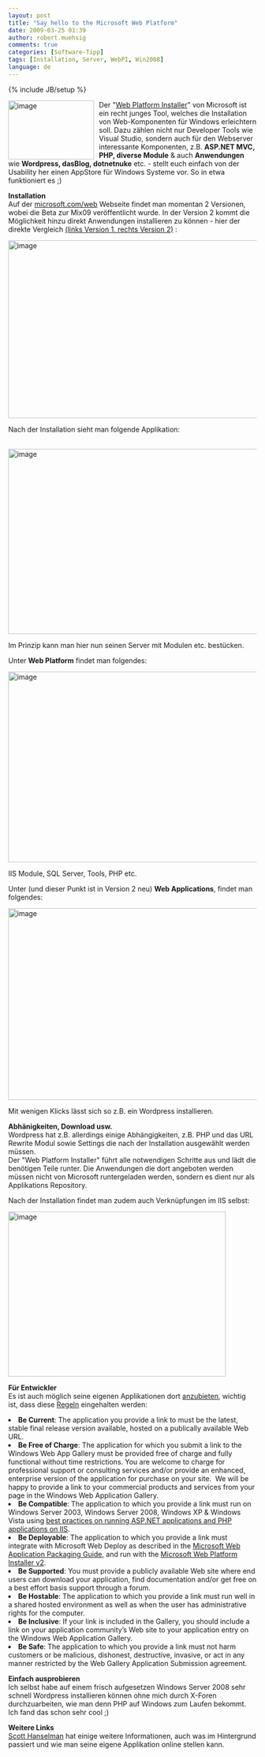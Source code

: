 ```yaml
---
layout: post
title: "Say hello to the Microsoft Web Platform"
date: 2009-03-25 01:39
author: robert.muehsig
comments: true
categories: [Software-Tipp]
tags: [Installation, Server, WebPI, Win2008]
language: de
---
```

{% include JB/setup %}
<p><a href="{{BASE_PATH}}/assets/wp-images/image687.png"><img style="border-top-width: 0px; border-left-width: 0px; border-bottom-width: 0px; margin: 0px 10px 0px 0px; border-right-width: 0px" height="119" alt="image" src="{{BASE_PATH}}/assets/wp-images/image-thumb665.png" width="174" align="left" border="0" /></a>Der &quot;<a href="http://www.microsoft.com/web/default.aspx">Web Platform Installer</a>&quot; von Microsoft ist ein recht junges Tool, welches die Installation von Web-Komponenten f&#252;r Windows erleichtern soll. Dazu z&#228;hlen nicht nur Developer Tools wie Visual Studio, sondern auch f&#252;r den Webserver interessante Komponenten, z.B. <strong>ASP.NET MVC, PHP, diverse Module</strong> &amp; auch <strong>Anwendungen</strong> wie <strong>Wordpress, dasBlog, dotnetnuke</strong> etc. - stellt euch einfach von der Usability her einen AppStore f&#252;r Windows Systeme vor. So in etwa funktioniert es ;)</p> 
<!--more-->
  <p><strong>Installation</strong>     <br />Auf der <a href="http://www.microsoft.com/web/default.aspx">microsoft.com/web</a> Webseite findet man momentan 2 Versionen, wobei die Beta zur Mix09 ver&#246;ffentlicht wurde. In der Version 2 kommt die M&#246;glichkeit hinzu direkt Anwendungen installieren zu k&#246;nnen - hier der direkte Vergleich <a href="http://www.microsoft.com/web/downloads/platform.aspx">(links Version 1, rechts Version 2)</a> :</p>  <p><a href="{{BASE_PATH}}/assets/wp-images/image688.png"><img style="border-top-width: 0px; border-left-width: 0px; border-bottom-width: 0px; border-right-width: 0px" height="360" alt="image" src="{{BASE_PATH}}/assets/wp-images/image-thumb666.png" width="532" border="0" /></a> </p>  <p>Nach der Installation sieht man folgende Applikation:</p>  <p>&#160;<a href="{{BASE_PATH}}/assets/wp-images/image689.png"><img style="border-right: 0px; border-top: 0px; border-left: 0px; border-bottom: 0px" height="375" alt="image" src="{{BASE_PATH}}/assets/wp-images/image-thumb667.png" width="510" border="0" /></a> </p>  <p> Im Prinzip kann man hier nun seinen Server mit Modulen etc. best&#252;cken. </p>  <p>Unter <strong>Web Platform</strong> findet man folgendes:</p>  <p><a href="{{BASE_PATH}}/assets/wp-images/image690.png"><img style="border-right: 0px; border-top: 0px; border-left: 0px; border-bottom: 0px" height="386" alt="image" src="{{BASE_PATH}}/assets/wp-images/image-thumb668.png" width="522" border="0" /></a> </p>  <p>IIS Module, SQL Server, Tools, PHP etc.</p>  <p>Unter (und dieser Punkt ist in Version 2 neu) <strong>Web Applications</strong>, findet man folgendes:</p>  <p><a href="{{BASE_PATH}}/assets/wp-images/image691.png"><img style="border-right: 0px; border-top: 0px; border-left: 0px; border-bottom: 0px" height="388" alt="image" src="{{BASE_PATH}}/assets/wp-images/image-thumb669.png" width="527" border="0" /></a> </p>  <p>Mit wenigen Klicks l&#228;sst sich so z.B. ein Wordpress installieren.</p>  <p><strong>Abh&#228;nigkeiten, Download usw.     <br /></strong>Wordpress hat z.B. allerdings einige Abh&#228;ngigkeiten, z.B. PHP und das URL Rewrite Modul sowie Settings die nach der Installation ausgew&#228;hlt werden m&#252;ssen.     <br />Der &quot;Web Platform Installer&quot; f&#252;hrt alle notwendigen Schritte aus und l&#228;dt die ben&#246;tigen Teile runter. Die Anwendungen die dort angeboten werden m&#252;ssen nicht von Microsoft runtergeladen werden, sondern es dient nur als Applikations Repository.</p>  <p>Nach der Installation findet man zudem auch Verkn&#252;pfungen im IIS selbst:</p>  <p><a href="{{BASE_PATH}}/assets/wp-images/image692.png"><img style="border-right: 0px; border-top: 0px; border-left: 0px; border-bottom: 0px" height="334" alt="image" src="{{BASE_PATH}}/assets/wp-images/image-thumb670.png" width="441" border="0" /></a> </p>  <p><strong>F&#252;r Entwickler</strong>    <br />Es ist auch m&#246;glich seine eigenen Applikationen dort <a href="http://www.microsoft.com/web/gallery/developer.aspx">anzubieten</a>, wichtig ist, dass diese <a href="http://learn.iis.net/page.aspx/605/windows-web-application-gallery-principles/">Regeln</a> eingehalten werden:</p>  <li><strong>Be Current</strong>: The application you provide a link to must be the latest, stable final release version available, hosted on a publically available Web URL. </li>  <li><strong>Be Free of Charge</strong>: The application for which you submit a link to the Windows Web App Gallery must be provided free of charge and fully functional without time restrictions. You are welcome to charge for professional support or consulting services and/or provide an enhanced, enterprise version of the application for purchase on your site.&#160; We will be happy to provide a link to your commercial products and services from your page in the Windows Web Application Gallery. </li>  <li><strong>Be Compatible</strong>: The application to which you provide a link must run on Windows Server 2003, Windows Server 2008, Windows XP &amp; Windows Vista using <a href="http://learn.iis.net/page.aspx/106/hosting-applications-on-iis-70/">best practices on running ASP.NET applications and PHP applications on IIS</a>. </li>  <li><strong>Be Deployable</strong>: The application to which you provide a link must integrate with Microsoft Web Deploy as described in the <a href="http://learn.iis.net/page.aspx/578/application-packaging-guide-for-the-windows-web-application-gallery/">Microsoft Web Application Packaging Guide</a>, and run with the <a href="http://learn.iis.net/page.aspx/616/introducing-the-microsoft-web-platform-installer/">Microsoft Web Platform Installer v2</a>. </li>  <li><strong>Be Supported</strong>: You must provide a publicly available Web site where end users can download your application, find documentation and/or get free on a best effort basis support through a forum. </li>  <li><strong>Be Hostable</strong>: The application to which you provide a link must run well in a shared hosted environment as well as when the user has administrative rights for the computer. </li>  <li><strong>Be Inclusive</strong>: If your link is included in the Gallery, you should include a link on your application community&#8217;s Web site to your application entry on the Windows Web Application Gallery. </li>  <li><strong>Be Safe</strong>: The application to which you provide a link must not harm customers or be malicious, dishonest, destructive, invasive, or act in any manner restricted by the Web Gallery Application Submission agreement.</li>  <p><strong>Einfach ausprobieren</strong>    <br />Ich selbst habe auf einem frisch aufgesetzen Windows Server 2008 sehr schnell Wordpress installieren k&#246;nnen ohne mich durch X-Foren durchzuarbeiten, wie man denn PHP auf Windows zum Laufen bekommt. Ich fand das schon sehr cool ;)</p>  <p><strong>Weitere Links</strong>    <br /><a href="http://www.hanselman.com/blog/MicrosoftWebPlatformWebApplicationGalleryWebPlatformInstallerAndDasBlog.aspx">Scott Hanselman</a> hat einige weitere Informationen, auch was im Hintergrund passiert und wie man seine eigene Applikation online stellen kann.</p>
